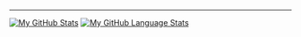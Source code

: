 
---
[![My GitHub Stats](https://github-readme-stats.vercel.app/api/?username=SeaUrc&include_all_commits=true&theme=tokyonight&showicons=true)]()
[![My GitHub Language Stats](https://github-readme-stats.vercel.app/api/top-langs/?username=SeaUrc&theme=tokyonight)]()
